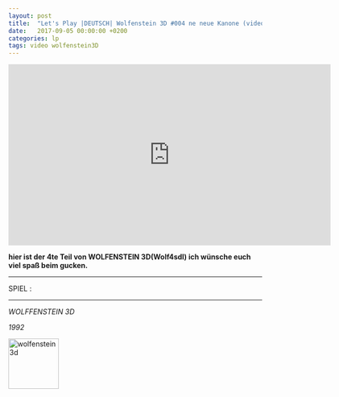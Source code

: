 ```yaml
---
layout: post
title:  "Let's Play |DEUTSCH| Wolfenstein 3D #004 ne neue Kanone (video ohne gelaber)"
date:   2017-09-05 00:00:00 +0200
categories: lp 
tags: video wolfenstein3D
---
```


<iframe width="640" height="360" src="https://www.youtube.com/embed/DNE1rzLe9uY" frameborder="0" allowfullscreen></iframe>


**hier ist der 4te Teil von WOLFENSTEIN 3D(Wolf4sdl) ich wünsche euch viel spaß beim gucken.**
- - -
SPIEL :
- - -
*WOLFFENSTEIN 3D*

*1992*

<img src="https://s.mprd.se/GBA/boxart/0399.jpg" alt="wolfenstein3d" width="100">
